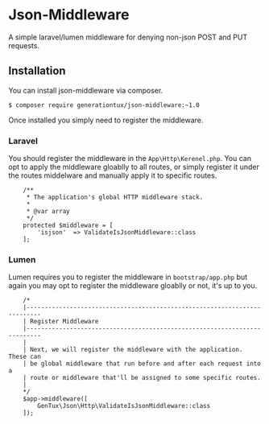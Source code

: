 # Json-Middleware

A simple laravel/lumen middleware for denying non-json POST and PUT requests.

## Installation

You can install json-middleware via composer. 

	$ composer require generationtux/json-middleware:~1.0
	
Once installed you simply need to register the middleware. 

### Laravel 

You should register the middleware in the `App\Http\Kerenel.php`. You can opt to apply the middleware gloablly to all routes, or simply register it under the routes middelware and manually apply it to specific routes. 

```
    /**
     * The application's global HTTP middleware stack.
     *
     * @var array
     */
    protected $middleware = [
        'isjson'  => ValidateIsJsonMiddleware::class
    ];
```

### Lumen

Lumen requires you to register the middleware in `bootstrap/app.php` but again you may opt to register the middleware gloablly or not, it's up to you. 

```
	/*
	|--------------------------------------------------------------------------
	| Register Middleware
	|--------------------------------------------------------------------------
	|
	| Next, we will register the middleware with the application. These can
	| be global middleware that run before and after each request into a
	| route or middleware that'll be assigned to some specific routes.
	|
	*/
	$app->middleware([
	    GenTux\Json\Http\ValidateIsJsonMiddleware::class
	]);
```
